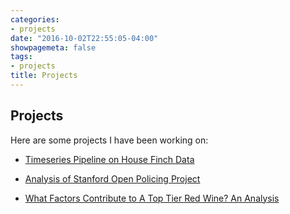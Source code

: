 ```yaml
---
categories:
- projects
date: "2016-10-02T22:55:05-04:00"
showpagemeta: false
tags:
- projects
title: Projects
---
```


## Projects

Here are some projects I have been working on:

- [Timeseries Pipeline on House Finch Data](/timeseriespipelineonhousefinchdata/)

- [Analysis	of Stanford Open Policing Project](/analysisofstandfordopenpolicingproject/)

- [What Factors Contribute to A Top Tier Red Wine? An Analysis](/wine_quality/)
